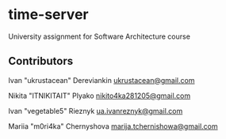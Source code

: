 # time-server

University assignment for Software Architecture course

## Contributors

Ivan "ukrustacean" Dereviankin <ukrustacean@gmail.com>

Nikita "ITNIKITAIT" Plyako <nikito4ka281205@gmail.com>

Ivan "vegetable5" Rieznyk <ua.ivanreznyk@gmail.com>

Mariia "m0ri4ka" Chernyshova <marija.tchernishowa@gmail.com>
